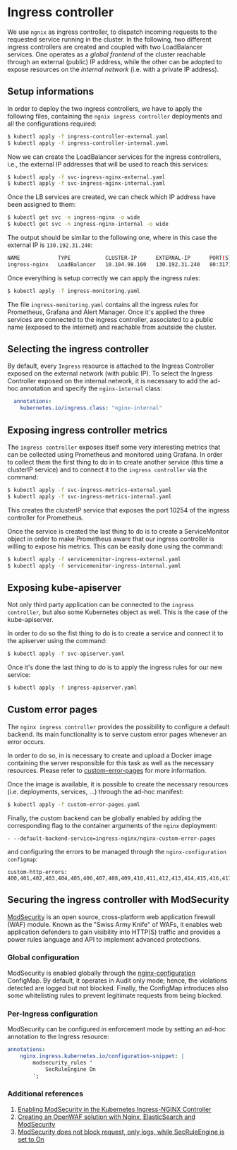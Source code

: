 # Ingress controller

We use `ngnix` as ingress controller, to dispatch incoming requests to the requested service running in the cluster.
In the following, two different ingress controllers are created and coupled with two LoadBalancer services. One operates as a *global frontend* of the cluster reachable through an external (public) IP address, while the other can be adopted to expose resources on the *internal network* (i.e. with a private IP address).


## Setup informations
In order to deploy the two ingress controllers, we have to apply the following files, containing the `ngnix ingress controller` deployments and all the configurations required:

```sh
$ kubectl apply -f ingress-controller-external.yaml
$ kubectl apply -f ingress-controller-internal.yaml
```

Now we can create the LoadBalancer services for the ingress controllers, i.e., the external IP addresses that will be used to reach this services:

```sh
$ kubectl apply -f svc-ingress-nginx-external.yaml
$ kubectl apply -f svc-ingress-nginx-internal.yaml
```

Once the LB services are created, we can check which IP address have been assigned to them:

```sh
$ kubectl get svc -n ingress-nginx -o wide
$ kubectl get svc -n ingress-nginx-internal -o wide
```

The output should be similar to the following one, where in this case the external IP is `130.192.31.240`:

```sh
NAME            TYPE           CLUSTER-IP      EXTERNAL-IP      PORT(S)                                     AGE
ingress-nginx   LoadBalancer   10.104.98.160   130.192.31.240   80:31718/TCP,443:30654/TCP,4443:30423/TCP   60m
```

Once everything is setup correctly we can apply the ingress rules:

```sh
$ kubectl apply -f ingress-monitoring.yaml
```

The file `ingress-monitoring.yaml` contains all the ingress rules for Prometheus, Grafana and Alert Manager. Once it's applied the three services are connected to the ingress controller, associated to a public name (exposed to the internet) and reachable from aoutside the cluster.

## Selecting the ingress controller
By default, every `Ingress` resource is attached to the Ingress Controller exposed on the external network (with public IP). To select the Ingress Controller exposed on the internal network, it is necessary to add the ad-hoc annotation and specify the `nginx-internal` class:
```yaml
  annotations:
    kubernetes.io/ingress.class: "nginx-internal"
```

## Exposing ingress controller metrics
The `ingress controller` exposes itself some very interesting metrics that can be collected using Prometheus and monitored using Grafana. In order to collect them the first thing to do in to create another service (this time a clusterIP service) and to connect it to the `ingress controller` via the command:

```sh
$ kubectl apply -f svc-ingress-metrics-external.yaml
$ kubectl apply -f svc-ingress-metrics-internal.yaml
```

This creates the clusterIP service that exposes the port 10254 of the ingress controller for Prometheus.

Once the service is created the last thing to do is to create a ServiceMonitor object in order to make Prometheus aware that our ingress controller is willing to expose his metrics. This can be easily done using the command:

```sh
$ kubectl apply -f servicemonitor-ingress-external.yaml
$ kubectl apply -f servicemonitor-ingress-internal.yaml
```

## Exposing kube-apiserver
Not only third party application can be connected to the `ingress controller`, but also some Kubernetes object as well. This is the case of the kube-apiserver.

In order to do so the fist thing to do is to create a service and connect it to the apiserver using the command:

```sh
$ kubectl apply -f svc-apiserver.yaml
```

Once it's done the last thing to do is to apply the ingress rules for our new service:

```sh
$ kubectl apply -f ingress-apiserver.yaml
```

## Custom error pages
The `nginx ingress controller` provides the possibility to configure a default backend. Its main functionality is to serve custom error pages whenever an error occurs.

In order to do so, in is necessary to create and upload a Docker image containing the server responsible for this task as well as the necessary resources. Please refer to [custom-error-pages](custom-error-pages/README.md) for more information.

Once the image is available, it is possible to create the necessary resources (i.e. deployments, services, ...) through the ad-hoc manifest:
```bash
$ kubectl apply -f custom-error-pages.yaml
```

Finally, the custom backend can be globally enabled by adding the corresponding flag to the container arguments of the `nginx` deployment:
```
- --default-backend-service=ingress-nginx/nginx-custom-error-pages
```
and configuring the errors to be managed through the `nginx-configuration` `configmap`:
```
custom-http-errors: 400,401,402,403,404,405,406,407,408,409,410,411,412,413,414,415,416,417,418,421,422,423,424,425,426,428,429,431,451,500,501,502,503,504,505,506,507,508,510,511
```

## Securing the ingress controller with ModSecurity

[ModSecurity](https://modsecurity.org/) is an open source, cross-platform web application firewall (WAF) module. Known as the "Swiss Army Knife" of WAFs, it enables web application defenders to gain visibility into HTTP(S) traffic and provides a power rules language and API to implement advanced protections.

### Global configuration
ModSecurity is enabled globally through the [nginx-configuration](mandatory.yaml) ConfigMap. By default, it operates in Audit only mode; hence, the violations detected are logged but not blocked. Finally, the ConfigMap introduces also some whitelisting rules to prevent legitimate requests from being blocked.

### Per-Ingress configuration
ModSecurity can be configured in enforcement mode by setting an ad-hoc annotation to the Ingress resource:
```yaml
annotations:
    nginx.ingress.kubernetes.io/configuration-snippet: |
        modsecurity_rules '
            SecRuleEngine On
        ';
```

### Additional references
1. [Enabling ModSecurity in the Kubernetes Ingress-NGINX Controller](https://medium.com/@awkwardferny/enabling-modsecurity-in-the-kubernetes-ingress-nginx-controller-111f9c877998)
2. [Creating an OpenWAF solution with Nginx, ElasticSearch and ModSecurity](https://karlstoney.com/2018/02/23/nginx-ingress-modsecurity-and-secchatops/)
3. [ModSecurity does not block request, only logs, while SecRuleEngine is set to On](https://github.com/kubernetes/ingress-nginx/issues/4385)